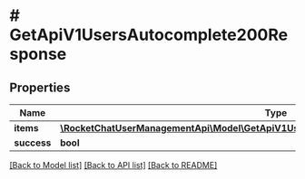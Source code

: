 # # GetApiV1UsersAutocomplete200Response

## Properties

Name | Type | Description | Notes
------------ | ------------- | ------------- | -------------
**items** | [**\RocketChatUserManagementApi\Model\GetApiV1UsersAutocomplete200ResponseItemsInner[]**](GetApiV1UsersAutocomplete200ResponseItemsInner.md) |  | [optional]
**success** | **bool** |  | [optional]

[[Back to Model list]](../../README.md#models) [[Back to API list]](../../README.md#endpoints) [[Back to README]](../../README.md)
